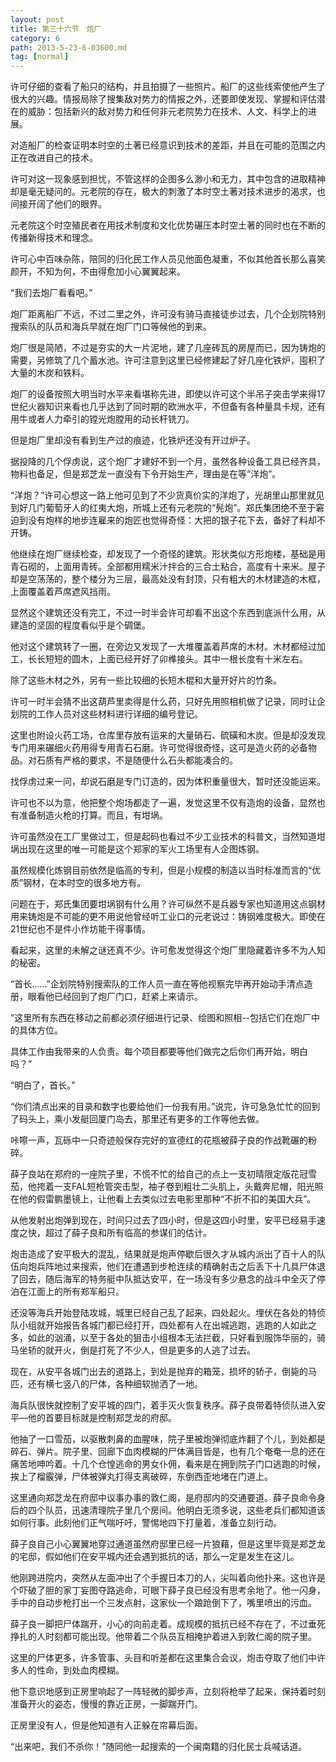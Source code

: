 ```yaml
---
layout: post
title: 第三十六节　炮厂
category: 6
path: 2013-5-23-6-03600.md
tag: [normal]
---
```


许可仔细的查看了船只的结构，并且拍摄了一些照片。船厂的这些线索使他产生了很大的兴趣。情报局除了搜集敌对势力的情报之外，还要即使发现、掌握和评估潜在的威胁：包括新兴的敌对势力和任何非元老院势力在技术、人文、科学上的进展。

对造船厂的检查证明本时空的土著已经意识到技术的差距，并且在可能的范围之内正在改进自己的技术。

许可对这一现象感到担忧，不管这样的企图多么渺小和无力，其中包含的进取精神却是毫无疑问的。元老院的存在，极大的刺激了本时空土著对技术进步的渴求，也间接开阔了他们的眼界。

元老院这个时空殖民者在用技术制度和文化优势碾压本时空土著的同时也在不断的传播新得技术和理念。

许可心中百味杂陈，陪同的归化民工作人员见他面色凝重，不似其他首长那么喜笑颜开，不知为何，不由得愈加小心翼翼起来。

“我们去炮厂看看吧。”

炮厂距离船厂不远，不过二里之外，许可没有骑马直接徒步过去，几个企划院特别搜索队的队员和海兵早就在炮厂门口等候他的到来。

炮厂很是简陋，不过是夯实的大一片泥地，建了几座砖瓦的房屋而已，因为铸炮的需要，另修筑了几个蓄水池。许可注意到这里已经修建起了好几座化铁炉，囤积了大量的木炭和铁料。

炮厂的设备按照大明当时水平来看堪称先进，即使以许可这个半吊子突击学来得17世纪火器知识来看也几乎达到了同时期的欧洲水平，不但备有各种量具卡规，还有用牛或者人力牵引的镗光炮膛用的动长杆铣刀。

但是炮厂里却没有看到生产过的痕迹，化铁炉还没有开过炉子。

据投降的几个俘虏说，这个炮厂才建好不到一个月，虽然各种设备工具已经齐具，物料也备足，但是郑芝龙一直没有下令开始生产，理由是在等“洋炮”。

“洋炮？”许可心想这一路上他可见到了不少货真价实的洋炮了，光胡里山那里就见到好几门葡萄牙人的红夷大炮，所城上还有元老院的“髡炮”。郑氏集团绝不至于窘迫到没有炮样的地步连雇来的炮匠也觉得奇怪：大把的银子花下去，备好了料却不开铸。

他继续在炮厂继续检查，却发现了一个奇怪的建筑。形状类似方形炮楼，基础是用青石砌的，上面用青砖。全部都用糯米汁拌合的三合土粘合，高度有十来米。屋子却是空荡荡的，整个楼分为三层，最高处没有封顶，只有粗大的木材建造的木框，上面覆盖着芦席遮风挡雨。

显然这个建筑还没有完工，不过一时半会许可却看不出这个东西到底派什么用，从建造的坚固的程度看似乎是个碉堡。

他对这个建筑转了一圈，在旁边又发现了一大堆覆盖着芦席的木材。木材都经过加工，长长短短的圆木，上面已经开好了卯榫接头。其中一根长度有十米左右。

除了这些木材之外，另有一些比较细的长短木棍和大量开好片的竹条。

许可一时半会猜不出这葫芦里卖得是什么药，只好先用照相机做了记录，同时让企划院的工作人员对这些材料进行详细的编号登记。

这里也附设火药工场，仓库里存放有运来的大量硝石、硫磺和木炭。但是却没发现专门用来碾细火药用得专用青石石磨。许可觉得很奇怪，这可是造火药的必备物品。对石质有严格的要求，不是随便什么石头都能凑合的。

找俘虏过来一问，却说石磨是专门订造的，因为体积重量很大，暂时还没能运来。

许可也不以为意，他把整个炮场都走了一遍，发觉这里不仅有造炮的设备，显然也有准备制造火枪的打算。而且，有坩埚。

许可虽然没在工厂里做过工，但是起码也看过不少工业技术的科普文，当然知道坩埚出现在这里的唯一可能是这个郑家的军火工场里有人企图炼钢。

虽然规模化炼钢目前依然是临高的专利，但是小规模的制造以当时标准而言的“优质”钢材，在本时空的很多地方有。

问题在于，郑氏集团要坩埚钢有什么用？许可纵然不是兵器专家也知道用这点钢材用来铸炮是不可能的更不用说他曾经听工业口的元老说过：铸钢难度极大。即使在21世纪也不是件小作坊能干得事情。

看起来，这里的未解之谜还真不少。许可愈发觉得这个炮厂里隐藏着许多不为人知的秘密。

“首长……”企划院特别搜索队的工作人员一直在等他视察完毕再开始动手清点造册，眼看他已经回到了炮厂门口，赶紧上来请示。

“这里所有东西在移动之前都必须仔细进行记录、绘图和照相--包括它们在炮厂中的具体方位。

具体工作由我带来的人负责。每个项目都要等他们做完之后你们再开始，明白吗？”

“明白了，首长。”

“你们清点出来的目录和数字也要给他们一份我有用。”说完，许可急急忙忙的回到了码头上，乘小发艇回厦门岛去，那里还有更多的工作等他去做。

咔嚓一声，瓦砾中一只奇迹般保存完好的宣德红的花瓶被薛子良的作战靴碾的粉碎。

薛子良站在郑府的一座院子里，不慌不忙的给自己的点上一支初晴限定版花冠雪茄，他挎着一支FAL短枪管突击型，袖子卷到粗壮二头肌上，头戴奔尼帽，阳光照在他的假雷鹏墨镜上，让他看上去类似过去电影里那种“不折不扣的美国大兵”。

从他发射出炮弹到现在，时间只过去了四小时，但是这四小时里，安平已经易手速度之快，超过了薛子良和所有临高的参谋们的估计。

炮击造成了安平极大的混乱，结果就是炮声停歇后很久才从城内派出了百十人的队伍向炮兵阵地过来搜索，他们在遭遇到步枪连续的精确射击之后丢下十几具尸体退了回去，随后海军的特务艇中队抵达安平，在一场没有多少悬念的战斗中全灭了停泊在江面上的所有郑军船只。

还没等海兵开始登陆攻城，城里已经自己乱了起来，四处起火。埋伏在各处的特侦队小组就开始报告各城门都已经打开，四处都有人在出城逃跑，逃跑的人如此之多，如此的汹涌，以至于各处的狙击小组根本无法拦截，只好看到服饰华丽的，骑马坐轿的就开火，倒是打死了不少人，但是更多的人逃了过去。

现在，从安平各城门出去的道路上，到处是抛弃的箱笼，损坏的轿子，倒毙的马匹，还有横七竖八的尸体，各种细软抛洒了一地。

海兵队很快就控制了安平城的四门，着手灭火恢复秩序。薛子良带着特侦队进入安平―他的首要目标就是控制郑芝龙的府邸。

他抽了一口雪茄，以驱散刺鼻的血腥味，院子里被炮弹彻底炸翻了个儿，到处都是碎石、弹片。院子里、回廊下血肉模糊的尸体满目皆是，也有几个奄奄一息的还在痛苦地呻吟着。十几个仓惶逃命的男女仆佣，看来是在拥到院子门口逃跑的时候，挨上了榴霰弹，尸体被弹丸打得支离破碎，东倒西歪地堵在门道上。

这里通向郑芝龙在府邸中议事办事的敦仁阁，是府邸内的交通要道。薛子良命令身后的四个队员，迅速清理院子里几个房间。他明白无须多说，这些老兵们都知道该如何行事。此刻他们正气喘吁吁，警惕地四下打量着，准备立刻行动。

薛子良自己小心翼翼地穿过通道虽然府邸里已经一片狼藉，但是这里毕竟是郑芝龙的宅邸，假如他们在安平城内还会遇到抵抗的话，那么一定是发生在这儿。

他刚跨进院内，突然从左面冲出了个手握日本刀的人，尖叫着向他扑来。这也许是个吓破了胆的家丁妄图夺路逃命，可眼下薛子良已经没有思考余地了。他一闪身，手中的自动步枪打出一个三发点射，这家伙一个踉跄倒下了，嘴里喷出的污血。

薛子良一脚把尸体踹开，小心的向前走着。成规模的抵抗已经不存在了，不过垂死挣扎的人时刻都可能出现。他带着二个队员互相掩护着进入到敦仁阁的院子里。

这里的尸体更多，许多管事、头目和听差都在这里集合会议，炮击夺取了他们中许多人的性命，到处血肉模糊。

他下意识地感到正房里响起了一阵轻微的脚步声，立刻将枪举了起来，保持着时刻准备开火的姿态，慢慢的靠近正房，一脚踹开门。

正房里没有人，但是他知道有人正躲在帘幕后面。

“出来吧，我们不杀你！”随同他一起搜索的一个闽南籍的归化民士兵喊话道。